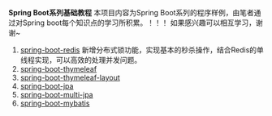  **Spring Boot系列基础教程**
本项目内容为Spring Boot系列的程序样例，由笔者通过对Spring boot每个知识点的学习所积累。！！！
如果感兴趣可以相互学习，谢谢~
1. [spring-boot-redis](https://gitee.com/xuyb/springboot_stu/tree/master/spring-boot-redis)
    新增分布式锁功能，实现基本的秒杀操作，结合Redis的单线程实现，可以高效的处理并发问题。
2. [spring-boot-thymeleaf](https://gitee.com/xuyb/springboot_stu/tree/master/spring-boot-thymeleaf)
3. [spring-boot-thymeleaf-layout](https://gitee.com/xuyb/springboot_stu/tree/master/spring-boot-thymeleaf-layout)
4. [spring-boot-jpa](https://gitee.com/xuyb/springboot_stu/tree/master/spring-boot-jpa)
5. [spring-boot-multi-jpa](https://gitee.com/xuyb/springboot_stu/tree/master/spring-boot-multi-jpa)
6. [spring-boot-mybatis](https://gitee.com/xuyb/springboot_stu/tree/master/spring-boot-mybatis)